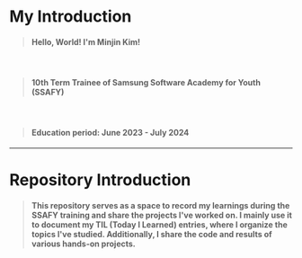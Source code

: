 # My Introduction

> #### Hello, World! I'm Minjin Kim!

<br/>

> #### 10th Term Trainee of Samsung Software Academy for Youth (SSAFY)

<br/>

> #### Education period: June 2023 - July 2024

---

# Repository Introduction

> #### This repository serves as a space to record my learnings during the SSAFY training and share the projects I've worked on. I mainly use it to document my TIL (Today I Learned) entries, where I organize the topics I've studied. Additionally, I share the code and results of various hands-on projects.
